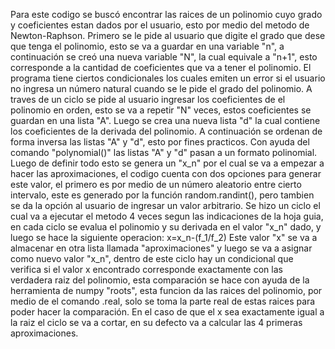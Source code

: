 Para este codigo se buscó encontrar las raices de un polinomio cuyo grado y coeficientes estan dados por el usuario, esto por medio del metodo de Newton-Raphson.
Primero se le pide al usuario que digite el grado que dese que tenga el polinomio, esto se va a guardar en una variable "n", a continuación se creó una nueva variable "N", la cual equivale a "n+1", esto corresponde a la cantidad de coeficientes que va a tener el polinomio.
El programa tiene ciertos condicionales los cuales emiten un error si el usuario no ingresa un número natural cuando se le pide el grado del polinomio.
A traves de un ciclo se pide al usuario ingresar los coeficientes de el polinomio en orden, esto se va a repetir "N" veces, estos coeficientes se guardan en una lista "A".
Luego se crea una nueva lista "d" la cual contiene los coeficientes de la derivada del polinomio. A continuación se ordenan de forma inversa las listas "A" y "d", esto por fines practicos.
Con ayuda del comando "polynomial()" las listas "A" y "d" pasan a un formato polinomial.
Luego de definir todo esto se genera un "x_n" por el cual se va a empezar a hacer las aproximaciones, el codigo cuenta con dos opciones para generar este valor, el primero es por medio de un número aleatorio entre cierto intervalo, este es generado por la función random.randint(), pero tambien se da la opción al usuario de ingresar un valor arbitrario.
Se hizo un ciclo el cual va a ejecutar el metodo 4 veces segun las indicaciones de la hoja guia, en cada ciclo se evalua el polinomio y su derivada en el valor "x_n" dado, y luego se hace la siguiente operacion:
x=x_n-(f_1/f_2)
Este valor "x" se va a almacenar en otra lista llamada "aproximaciones" y luego se va a asignar como nuevo valor "x_n", dentro de este ciclo hay un condicional que verifica si el valor x encontrado corresponde exactamente con las verdadera raiz del polinomio, esta comparación se hace con ayuda de la herramienta de numpy "roots", esta funcion da las raices del polinomio, por medio de el comando .real, solo se toma la parte real de estas raices para poder hacer la comparación. En el caso de que el x sea exactamente igual a la raiz el ciclo se va a cortar, en su defecto va a calcular las 4 primeras aproximaciones.
